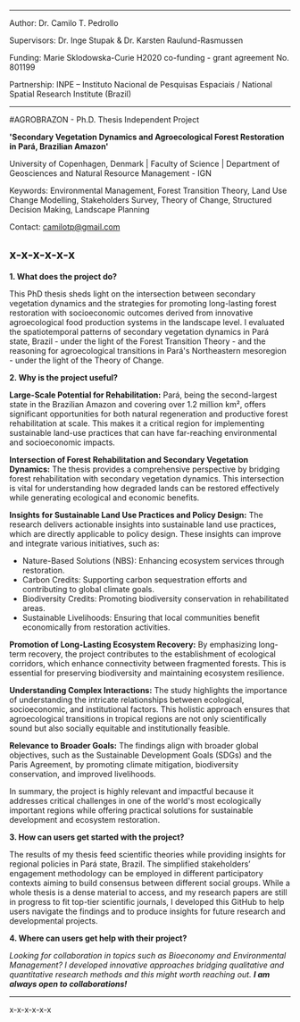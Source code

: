 --------------------------
Author:		Dr. Camilo T. Pedrollo

Supervisors:	Dr. Inge Stupak & Dr. Karsten Raulund-Rasmussen

Funding:	Marie Sklodowska-Curie H2020 co-funding - grant agreement No. 801199

Partnership:	INPE – Instituto Nacional de Pesquisas Espaciais / National Spatial Research Institute (Brazil)

--------------------------

#AGROBRAZON - Ph.D. Thesis Independent Project

<b>'Secondary Vegetation Dynamics and Agroecological Forest Restoration in Pará, Brazilian Amazon'</b>

University of Copenhagen, Denmark | Faculty of Science | Department of Geosciences and Natural Resource Management - IGN

Keywords: Environmental Management, Forest Transition Theory, Land Use Change Modelling, Stakeholders Survey, Theory of Change, Structured Decision Making, Landscape Planning

Contact: camilotp@gmail.com

x-x-x-x-x-x
---
<b>1. What does the project do?</b>

This PhD thesis sheds light on the intersection between secondary vegetation dynamics and the strategies for promoting long-lasting forest restoration with socioeconomic outcomes derived from innovative agroecological food production systems in the landscape level.
I evaluated the spatiotemporal patterns of secondary vegetation dynamics in Pará state, Brazil - under the light of the Forest Transition Theory - and the reasoning for agroecological transitions in Pará's Northeastern mesoregion - under the light of the Theory of Change.


<b>2. Why is the project useful?</b>

<b>Large-Scale Potential for Rehabilitation:</b>
Pará, being the second-largest state in the Brazilian Amazon and covering over 1.2 million km², offers significant opportunities for both natural regeneration and productive forest rehabilitation at scale. This makes it a critical region for implementing sustainable land-use practices that can have far-reaching environmental and socioeconomic impacts.

<b>Intersection of Forest Rehabilitation and Secondary Vegetation Dynamics:</b>
The thesis provides a comprehensive perspective by bridging forest rehabilitation with secondary vegetation dynamics. This intersection is vital for understanding how degraded lands can be restored effectively while generating ecological and economic benefits.

<b>Insights for Sustainable Land Use Practices and Policy Design:</b>
The research delivers actionable insights into sustainable land use practices, which are directly applicable to policy design. These insights can improve and integrate various initiatives, such as:

- Nature-Based Solutions (NBS): Enhancing ecosystem services through restoration.
- Carbon Credits: Supporting carbon sequestration efforts and contributing to global climate goals.
- Biodiversity Credits: Promoting biodiversity conservation in rehabilitated areas.
- Sustainable Livelihoods: Ensuring that local communities benefit economically from restoration activities.

<b>Promotion of Long-Lasting Ecosystem Recovery:</b>
By emphasizing long-term recovery, the project contributes to the establishment of ecological corridors, which enhance connectivity between fragmented forests. This is essential for preserving biodiversity and maintaining ecosystem resilience.

<b>Understanding Complex Interactions:</b>
The study highlights the importance of understanding the intricate relationships between ecological, socioeconomic, and institutional factors. This holistic approach ensures that agroecological transitions in tropical regions are not only scientifically sound but also socially equitable and institutionally feasible.

<b>Relevance to Broader Goals:</b>
The findings align with broader global objectives, such as the Sustainable Development Goals (SDGs) and the Paris Agreement, by promoting climate mitigation, biodiversity conservation, and improved livelihoods.

In summary, the project is highly relevant and impactful because it addresses critical challenges in one of the world's most ecologically important regions while offering practical solutions for sustainable development and ecosystem restoration.


<b>3. How can users get started with the project? </b>

The results of my thesis feed scientific theories while providing insights for regional policies in Pará state, Brazil. The simplified stakeholders’ engagement methodology can be employed in different participatory contexts aiming to build consensus between different social groups. 
While a whole thesis is a dense material to access, and my research papers are still in progress to fit top-tier scientific journals, I developed this GitHub to help users navigate the findings and to produce insights for future research and developmental projects.

<b>4. Where can users get help with their project?</b>

<i>Looking for collaboration in topics such as Bioeconomy and Environmental Management? I developed innovative approaches bridging qualitative and quantitative research methods and this might worth reaching out. <b>I am always open to collaborations!</i></b>

---
x-x-x-x-x-x

